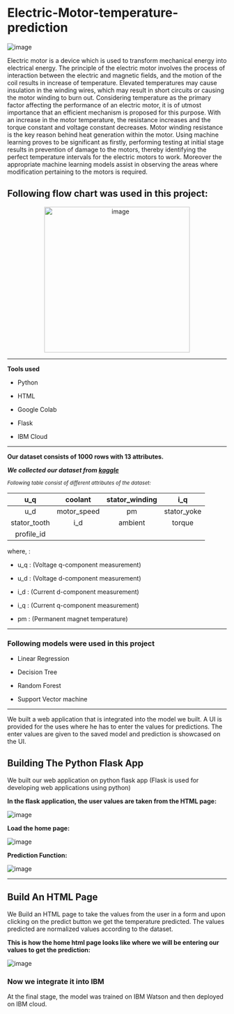 # Electric-Motor-temperature-prediction

![image](https://user-images.githubusercontent.com/105945382/211165188-76df35a2-2b0c-4e7b-92a5-604c0ba70686.png)

Electric motor is a device which is used to transform mechanical energy into electrical energy.
The principle of the electric motor involves the process of interaction between the
electric and magnetic fields, and the motion of the coil results in increase of temperature.
Elevated temperatures may cause insulation in the winding wires, which may result in short
circuits or causing the motor winding to burn out.
Considering temperature as the primary factor affecting the performance of an electric
motor, it is of utmost importance that an efficient mechanism is proposed for this
purpose. With an increase in the motor temperature, the resistance increases and the
torque constant and voltage constant decreases. Motor winding resistance is the key
reason behind heat generation within the motor. Using machine learning proves to be
significant as firstly, performing testing at initial stage results in prevention of damage to
the motors, thereby identifying the perfect temperature intervals for the electric motors to
work. Moreover the appropriate machine learning models assist in observing the areas
where modification pertaining to the motors is required.

## Following flow chart was used in this project:

<p align="center">
<img width="334" alt="image" src="https://user-images.githubusercontent.com/105945382/211165448-8069ca1e-d5d7-4543-b8b5-e35271b7b416.png">
</p>

<hr>

**Tools used**

- Python 
* HTML
+ Google Colab
- Flask
* IBM Cloud

<hr>

**Our dataset consists of 1000 rows with 13 attributes.**

***We collected our dataset from [kaggle](https://www.kaggle.com/datasets/wkirgsn/electric-motor-temperature)***

<sub>_Following table consist of different attributes of the dataset:_</sub>

|  u_q | coolant | stator_winding | i_q |
| :---: | :---: | :---: | :---: |
| u_d | motor_speed | pm | stator_yoke |
| stator_tooth  | i_d | ambient | torque |
| profile_id |

where, : 

- u_q : (Voltage q-component measurement)
* u_d : (Voltage d-component measurement)
+ i_d : (Current d-component measurement)
- i_q : (Current q-component measurement)
* pm : (Permanent magnet temperature)

<hr>

### Following models were used in this project

- Linear Regression
* Decision Tree
+ Random Forest
- Support Vector machine

<hr>

We built a web application that is integrated into the model we built. A UI is provided for the uses where he has to enter the values for predictions. The enter values are given to the saved model and prediction is showcased on the UI.


## Building The Python Flask App

We built our web application on python flask app (Flask is used for developing web applications using python)

**In the flask application, the user values are taken from the HTML page:**

![image](https://user-images.githubusercontent.com/105945382/211164655-bed747aa-a26f-4ef1-a268-773bb4906ba7.png)

**Load the home page:**

![image](https://user-images.githubusercontent.com/105945382/211164779-6814cada-17ca-4ed2-b1e8-a1fc48f6b12c.png)

**Prediction Function:**

![image](https://user-images.githubusercontent.com/105945382/211164852-e5d91d6e-4a65-49e8-b81e-2fe128ab1953.png)

<hr>

## Build An HTML Page 


We Build an HTML page to take the values from the user in a form and upon clicking on the predict button we get the temperature predicted. The values predicted are normalized values according to the dataset.

**This is how the home html page looks like where we will be entering our values to get the prediction:**

![image](https://user-images.githubusercontent.com/105945382/211164978-b6df2465-7d6a-48d7-bd3e-2abb3a5384cb.png)
 

### Now we integrate it into IBM 

At the final stage, the model was trained on IBM Watson and then deployed on IBM cloud.
